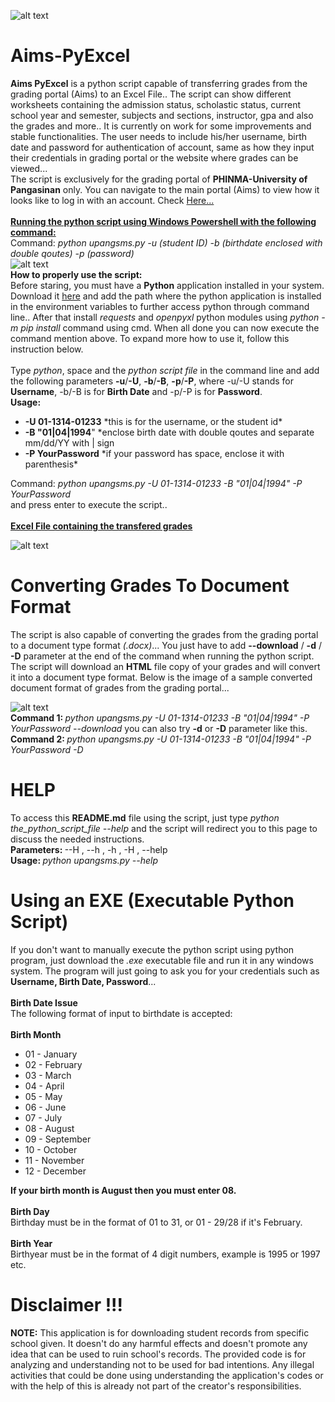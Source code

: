 ![alt text](https://upangsms.phinma.edu.ph/upang/images/des_UIPEN_BG.jpg)
# Aims-PyExcel
<b>Aims PyExcel</b> is a python script capable of transferring grades from the grading portal (Aims) to an Excel File.. The script can show different worksheets containing the admission status, scholastic status, current school year and semester, subjects and sections, instructor, gpa and also the grades and more.. It is currently on work for some improvements and stable functionalities. The user needs to include his/her username, birth date and password for authentication of account, same as how they input their credentials in grading portal or the website where grades can be viewed... <br/>
The script is exclusively for the grading portal of <b>PHINMA-University of Pangasinan</b> only. You can navigate to the main portal (Aims) to view how it looks like to log in with an account. Check <a href="https://upangsms.phinma.edu.ph/upang/students/" target="_blank">Here...</a>
<br/><br/>
<b><u>Running the python script using Windows Powershell with the following command:</u></b><br/>
Command: <i>python upangsms.py -u (student ID) -b (birthdate enclosed with double qoutes) -p (password)</i>
<br/>
![alt text](https://user-images.githubusercontent.com/45601866/71725795-1f9fc280-2e70-11ea-8295-ecb937db4497.png)<br/>
<b>How to properly use the script:</b><br/>
Before staring, you must have a <b>Python</b> application installed in your system. Download it <a href="https://www.python.org/">here</a> and add the path where the python application is installed in the environment variables to further access python through command line.. After that install <i>requests</i> and <i>openpyxl</i> python modules using <i>python -m pip install</i> command using cmd. When all done you can now execute the command mention above. To expand more how to use it, follow this instruction below.<br/><br/>
Type <i>python</i>, space and the <i>python script file</i> in the command line and add the following parameters <b>-u</b>/<b>-U</b>, <b>-b</b>/<b>-B</b>, <b>-p</b>/<b>-P</b>, where -u/-U stands for <b>Username</b>, -b/-B is for <b>Birth Date</b> and -p/-P is for <b>Password</b>.<br/>
<b>Usage:</b>
<ul>
  <li><b>-U 01-1314-01233</b> *this is for the username, or the student id*</li>
  <li><b>-B "01|04|1994</b>" *enclose birth date with double qoutes and separate mm/dd/YY with | sign</li>
  <li><b>-P YourPassword</b> *if your password has space, enclose it with parenthesis*</li>
</ul>
Command: <i>python upangsms.py -U 01-1314-01233 -B "01|04|1994" -P YourPassword</i><br/>
and press enter to execute the script..<br/><br/>
<b><u>Excel File containing the transfered grades</u></b><br/>

![alt text](https://user-images.githubusercontent.com/45601866/71725800-229ab300-2e70-11ea-8a2c-0e9b21e389c4.png)
<br/>

# Converting Grades To Document Format
The script is also capable of converting the grades from the grading portal to a document type format *(.docx)*... You just have to add <b>--download</b> / <b>-d</b> / <b>-D</b> parameter at the end of the command when running the python script. The script will download an <b>HTML</b> file copy of your grades and will convert it into a document type format. Below is the image of a sample converted document format of grades from the grading portal... <br/>

![alt text](https://user-images.githubusercontent.com/45601866/71755812-784e7a00-2ec7-11ea-94be-14fec65aa1ee.png)
<br/>
<b>Command 1: </b><i>python upangsms.py -U 01-1314-01233 -B "01|04|1994" -P YourPassword --download</i>
you can also try <b>-d</b> or <b>-D</b> parameter like this.
<b>Command 2: </b><i>python upangsms.py -U 01-1314-01233 -B "01|04|1994" -P YourPassword -D</i>
<br/>
# HELP
To access this <b>README.md</b> file using the script, just type *python the_python_script_file --help* and the script will redirect you to this page to discuss the needed instructions.<br/>
<b>Parameters: </b> --H , --h , -h , -H , --help<br/>
<b>Usage: </b> *python upangsms.py --help*

# Using an EXE (Executable Python Script)
If you don't want to manually execute the python script using python program, just download the *.exe* executable file and run it in any windows system. The program will just going to ask you for your credentials such as <b>Username, Birth Date, Password</b>...<br/>
<br/>
<b>Birth Date Issue</b><br/>
The following format of input to birthdate is accepted:<br/><br/>
<b>Birth Month</b>
<ul>
  <li>01 - January </li>
  <li>02 - February </li>
  <li>03 - March </li>
  <li>04 - April </li>
  <li>05 - May </li>
  <li>06 - June </li>
  <li>07 - July </li>
  <li>08 - August </li>
  <li>09 - September </li>
  <li>10 - October </li>
  <li>11 - November </li>
  <li>12 - December </li>
 </ul>
 <b> If your birth month is August then you must enter 08. </b><br/><br/>
<b>Birth Day</b><br/>
Birthday must be in the format of 01 to 31, or 01 - 29/28 if it's February.<br/><br/>
<b>Birth Year</b><br/>
Birthyear must be in the format of 4 digit numbers, example is 1995 or 1997 etc.

# Disclaimer !!!
<b>NOTE:</b> This application is for downloading student records from specific school given. It doesn't do any harmful effects and doesn't promote
any idea that can be used to ruin school's records. The provided code is for analyzing and understanding not to be used for bad intentions. 
Any illegal activities that could be done using understanding the application's codes or with the help of this is already not part of the creator's responsibilities.
